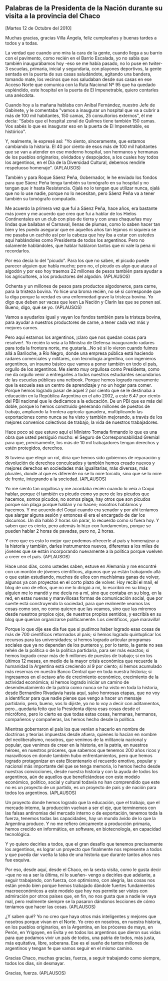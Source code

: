 Palabras de la Presidenta de la Nación durante su visita a la provincia del Chaco
---------------------------------------------------------------------------------

[Martes 12 de Octubre del 2010]

Muchas gracias, gracias Villa Ángela, feliz cumpleaños y buenas tardes a
todos y a todas.

La verdad que cuando uno mira la cara de la gente, cuando llega a su
barrio con el pavimento, como recién en el Barrio Escalada, yo no sabía
que también inaugurábamos hoy -eso se me había pasado, no lo puse en
twiter- 3 escuelas, primaria, inicial y segundaria, con playones
deportivos, la gente sentada en la puerta de sus casas saludándote,
agitando una bandera, tomando mate, los vecinos que nos saludaban desde
sus casas en ese Acceso Norte que comunica con la Ruta Nacional Nº 95
que ha quedado espléndido, este hospital en la puerta de El
Impenetrable, quiero contarles una anécdota.

Cuando hoy a la mañana hablaba con Aníbal Fernández, nuestro Jefe de
Gabinete, y le comentaba "vamos a inaugurar un hospital que va a cubrir
a más de 100 mil habitantes, 150 camas, 25 consultorios externos", él me
decía: "Sabés que el hospital zonal de Quilmes tiene también 150 camas.
Vos sabés lo que es inaugurar eso en la puerta de El Impenetrable, es
histórico".

Y, realmente, le expresé así: "Yo siento, sinceramente, que estamos
cambiando la historia. El 40 por ciento de esos más de 100 mil
habitantes que se van a atender en ese moderno hospital, son hermanos y
hermanas de los pueblos originarios, olvidados y despojados, a los
cuales hoy todos los argentinos, en el Día de la Diversidad Cultural,
debemos rendirle respetuoso homenaje". (APLAUSOS)

También y para Roque Sáenz Peña, Gobernador, le he enviado los fondos
para que Sáenz Peña tenga también su tomógrafo en su hospital y no
tengan que ir hasta Resistencia. Ojalá no lo tengan que utilizar nunca,
ojalá que no lo use nadie, porque no lo necesitan, pero Sáenz Peña va a
tener también su tomógrafo computado.

Me acuerdo la primera vez que fui a Sáenz Peña, hace años, era bastante
más joven y me acuerdo que creo que fui a hablar de los Hielos
Continentales en un club con piso de tierra y con unas chaqueñas muy
lindas que bailaban el Carnaval, llenas de plumas, como lo saben hacer
tan bien y les puedo asegurar que en aquellos años tan lejanos ni
siquiera se me pasaba un cachito así por la cabeza que hoy iba a estar
con ustedes aquí hablándoles como Presidenta de todos los argentinos.
Pero no solamente hablándoles, que hablar hablaron tantos que ni vale la
pena ni recordarlos.

Por eso decía lo del "picudo". Para los que no saben, el picudo puede
parecer alguien que habla mucho; pero no, el picudo es algo que ataca al
algodón y por eso hoy traemos 22 millones de pesos también para ayudar a
los agricultores, a los productores del algodón. (APLAUSOS)

Ochenta y un millones de pesos para productos algodoneros, para carne,
para la tristeza bovina. Yo hice una broma recién, no sé si corresponde
que la diga porque la verdad es una enfermedad grave la tristeza bovina.
Yo digo que deben ser vacas que leen La Nación y Clarín las que se ponen
así. Bueno, digo, qué se yo. (APLAUSOS)

Vamos a ayudarlos igual y vayan los fondos también para la tristeza
bovina, para ayudar a nuestros productores de carne, a tener cada vez
más y mejores carnes.

Pero aquí estamos los argentinos, ¡claro que nos quedan cosas para
resolver!. Yo recién la veía a la Ministra de Defensa inaugurando
radares para toda la frontera norte, me gustaría...No sé si lo vieron
cuando fuimos allá a Bariloche, a Río Negro, donde una empresa pública
está haciendo radares comerciales y militares, con tecnología argentina,
con ingenieros argentinos, un insumo básico que vamos a poner también en
todo el país, orgullo de los argentinos. Me siento muy orgullosa como
Presidenta, como me da orgullo venir a entregarles a todos nuestros
estudiantes secundarios de las escuelas públicas una netbook. Porque
hemos logrado nuevamente que la escuela sea un centro de aprendizaje y
no un hogar para comer. Porque hemos logrado pasar de aquel 2 por ciento
que se le destinaba a educación en la República Argentina en el año
2002, a este 6.47 por ciento del PBI nacional que le dedicamos a la
educación. De un PBI que es más del doble, porque lo hemos construido
generando millones de puestos de trabajo, ampliando la frontera
agrícola-ganadera, multiplicando las exportaciones como nunca se ha
visto y también mejorando, a través de los mejores convenios colectivos
de trabajo, la vida de nuestros trabajadores.

Hace poco sé que estuvo aquí el Ministro Tomada firmando lo que es una
obra que usted persiguió mucho: el Seguro de Corresponsabilidad Gremial
para que, precisamente, los más de 10 mil trabajadores tengan derechos y
estén protegidos, derechos.

Si tuviera que elegir un rol, diría que hemos sido gobiernos de
reparación y devolución de derechos conculcados y también hemos creado
nuevos y mejores derechos en sociedades más igualitarias, más diversas,
más plurales, donde al que es diferente no se lo mire torcido, sino que
se lo mire de frente, integrando a la sociedad. (APLAUSOS)

Yo me siento tan orgullosa y me acordaba recién cuando lo veía a Coqui
hablar, porque él también es picudo como yo pero de los picudos que
hacemos, somos picudos, no somos plaga, hay otros que son picudos porque
son plaga porque hablan y no hacen; nosotros hablamos y hacemos. Y me
acuerdo del Coqui cuando era senador y por ahí teníamos que alargar
alguna sesión y entonces él era el encargado de dar los discursos. Un
día habló 2 horas sin parar, lo recuerdo como si fuera hoy. Y saben que
es cierto, pero además lo hizo con fundamentos, porque se pueden hablar
2 horas de pavadas, pero no, 2 horas.

Y creo que es esto lo mejor que podemos ofrecerle al país y homenajear a
la historia y también, darles instrumentos nuevos, diferentes a los
miles de jóvenes que se están incorporando nuevamente a la política
porque vuelven a creer en el país. (APLAUSOS)

Hace unos días, como ustedes saben, estuve en Alemania y me encontré con
un montón de jóvenes científicos, algunos que ya están trabajando allá o
que están estudiando, muchos de ellos con muchísimas ganas de volver,
algunos ya con proyectos en el corto plazo de volver. Hoy recibí el
mail, el blog de uno de ellos, que no me lo dirigió a mí, lo escribió en
su blog y alguien me lo mandó y me decía no a mí, sino que contaba en su
blog, en la red, en estas nuevas y maravillosas formas de comunicación
social, que por suerte está construyendo la sociedad, para que realmente
veamos las cosas como son, no como quieren que las veamos, sino que las
miremos desde nuestros propios ojos, de nuestros propios sentidos, y
escribía en su blog que querían organizarse políticamente. Los
científicos, ¡qué maravilla!

Porque lo que dije ese día fue que si pudimos haber logrado esas cosas
de más de 700 científicos retornados al país; si hemos logrado
quintuplicar los recursos para las universidades; si hemos logrado
articular programas sociales que ya no dependan de los punteros y, por
lo tanto, la gente no sea rehén de la política o de la política
partidaria, para ser más exactos; si hemos logrado crear más de 5
millones de puestos de trabajo; si en los últimos 12 meses, en medio de
la mayor crisis económica que recuerde la humanidad la Argentina está
creciendo al 9 por ciento; si hemos acumulado más reservas en nuestro
Banco Central que en toda nuestra historia; si ingresamos en el octavo
año de crecimiento económico, crecimiento de la actividad económica; si
hemos logrado iniciar un camino de desendeudamiento de la patria como
nunca se ha visto en toda la historia, desde Bernardino Rivadavia hasta
aquí, salvo honrosas etapas, que no voy a identificar para que nadie
piense que vengo a hacer un mensaje partidario, pero, bueno, vos lo
dijiste, yo no lo voy a decir con aditamentos, pero...quedaría feito que
la Presidenta dijera esas cosas desde el micrófono, pero lo cierto es
que todas estas cosas, hermanas, hermanos, compañeros y compañeras, las
hemos hecho desde la política.

Mientras gobernaron el país los que venían a hacerlo en nombre de
doctrinas y teorías impuestas desde afuera, quienes lo hacían en nombre
del neoliberalismo, nosotros, que venimos de la militancia nacional y
popular, que venimos de creer en la historia, en la patria, en nuestros
héroes, en nuestros próceres, que sabemos que tenemos 200 años ricos y
maravillosos en donde también hubo enfrentamientos, pero que hemos
logrado protagonizar en este Bicentenario el recuerdo emotivo, popular y
nacional más importante del que se tenga memoria, lo hemos hecho desde
nuestras convicciones, desde nuestra historia y con la ayuda de todos
los argentinos, aún de aquellos que beneficiándose con este modelo
económico, político, social y cultural todavía no han comprendido que
este no es un proyecto de un partido, es un proyecto de país y de nación
para todos los argentinos. (APLAUSOS)

Un proyecto donde hemos logrado que la educación, que el trabajo, que el
mercado interno, la producción vuelvan a ser el eje, que terminemos con
las falsas antinomias del mercado interno o de exportación, tenemos toda
la fuerza, tenemos todas las capacidades, hay un mundo ávido de lo que
la Argentina produce. Y no me refiero únicamente a producción primaria,
hemos crecido en informática, en software, en biotecnología, en
capacidad tecnológica.

Y yo quiero decirles a todos, que el gran desafío que tenemos
precisamente los argentinos, es lograr un proyecto que finalmente nos
represente a todos y que pueda dar vuelta la taba de una historia que
durante tantos años nos fue esquiva.

Por eso, desde aquí, desde el Chaco, en la sexta visita, como le gusta
decir -que no va a ser la última, ni lo sueñen- vengo a decirles que
adelante, a seguir trabajando, con fuerza, con optimismo, con alegría,
las cosas nos están yendo bien porque hemos trabajado dándole fuertes
fundamentos macroeconómicos a este modelo que hoy nos permite ser vistos
con admiración por otros países que, en fin, no nos gusta que a nadie le
vaya mal, pero realmente siempre se la pasaron dándonos lecciones de
cómo teníamos que hacer las cosas. (APLAUSOS)

¿Y saben qué? Yo no creo que haya otros más inteligentes y mejores que
nosotros porque vivan en el Norte. Yo creo en nosotros, en nuestra
historia, en los pueblos originarios, en la Argentina, en los próceres
de mayo, en Perón, en Yrigoyen, en Evita y en todos los argentinos que
dieron sus vidas para que podamos vivir un país de todos, una patria de
todos, más justa, más equitativa, libre, soberana. Ese es el sueño de
tantos millones de argentinos y tengan fe que vamos seguir en el mismo
camino.

Gracias Chaco, muchas gracias, fuerza, a seguir trabajando como siempre,
todos los días, sin desmayar.

Gracias, fuerza. (APLAUSOS)
